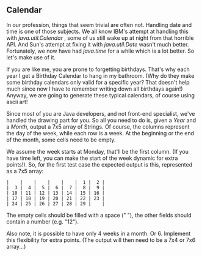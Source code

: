 ## Calendar

In our profession, things that seem trivial are often not. Handling date and time
is one of those subjects. We all know IBM's attempt at handling this with 
_java.util.Calendar_ , some of us still wake up at night from that horrible API. 
And Sun's attempt at fixing it with _java.util.Date_ wasn't much better. Fortunately,
we now have had _java.time_ for a while which is a lot better. So let's make use
of it.

If you are like me, you are prone to forgetting birthdays. That's why each year I get a Birthday Calendar to hang in my
bathroom. (Why do they make some birthday calendars only valid for a specific year? That doesn't help much since now I
have to remember writing down all birthdays again!) Anyway, we are going to generate these typical calendars, of course
using ascii art!

Since most of you are Java developers, and not front-end specialist, we've handled the drawing part for you. So all you
need to do is, given a _Year_ and a _Month_, output a 7x5 array of Strings. Of course, the columns represent the day of
the week, while each row is a week. At the beginning or the end of the month, some cells need to be empty.

We assume the week starts at Monday, that'll be the first column.
(If you have time left, you can make the start of the week dynamic for extra points!). So, for the first test case the
expected output is this, represented as a 7x5 array:

```
|    |    |    |    |    |  1 |  2 |
|  3 |  4 |  5 |  6 |  7 |  8 |  9 |
| 10 | 11 | 12 | 13 | 14 | 15 | 16 |
| 17 | 18 | 19 | 20 | 21 | 22 | 23 |
| 24 | 25 | 26 | 27 | 28 | 29 |    |
```

The empty cells should be filled with a space (" "), the other fields should contain a number (e.g. "12").

Also note, it is possible to have only 4 weeks in a month. Or 6. Implement this flexibility for extra points.
(The output will then need to be a 7x4 or 7x6 array...)

